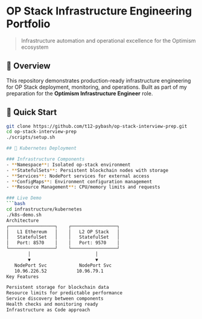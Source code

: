 # OP Stack Infrastructure Engineering Portfolio

> Infrastructure automation and operational excellence for the Optimism ecosystem

## 🎯 Overview
This repository demonstrates production-ready infrastructure engineering for OP Stack deployment, monitoring, and operations. Built as part of my preparation for the **Optimism Infrastructure Engineer** role.

## 🚀 Quick Start
```bash
git clone https://github.com/t12-pybash/op-stack-interview-prep.git
cd op-stack-interview-prep
./scripts/setup.sh

## 🚀 Kubernetes Deployment

### Infrastructure Components
- **Namespace**: Isolated op-stack environment
- **StatefulSets**: Persistent blockchain nodes with storage
- **Services**: NodePort services for external access
- **ConfigMaps**: Environment configuration management
- **Resource Management**: CPU/memory limits and requests

### Live Demo
```bash
cd infrastructure/kubernetes
./k8s-demo.sh
Architecture
┌─────────────────┐    ┌─────────────────┐
│   L1 Ethereum   │    │   L2 OP Stack   │
│   StatefulSet   │    │   StatefulSet   │
│   Port: 8570    │    │   Port: 9570    │
└─────────────────┘    └─────────────────┘
        │                        │
        ▼                        ▼
   NodePort Svc            NodePort Svc
   10.96.226.52           10.96.79.1
Key Features

Persistent storage for blockchain data
Resource limits for predictable performance
Service discovery between components
Health checks and monitoring ready
Infrastructure as Code approach
